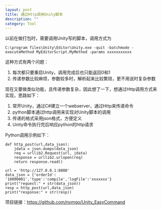 ```yaml
---
layout: post
title: 通过Http调用Unity脚本
description: ""
category: Tool
---
```


以前在做打包时，需要调用Unity写的脚本，调用方式为
```
C:\program files\Unity\Editor\Unity.exe -quit -batchmode -executeMethod MyEditorScript.MyMethod -params xxxxxxxxxxx
```

这种方式有两个问题：
1. 每次都只要重启Unity，调用完成后也只能返回0和1
2. 传递参数比较麻烦，参数较多时，解析起来比较繁琐，更不用说时复杂参数

现在又要做类似功能，且传递参数复杂，因此想了一下，想通过Http调用方式来实现，思路如下：
1. 常开Unity，通过C#建立一个webserver，通过Http来传递命令
2. python脚本通过http调用来实现对Unity脚本的调用
3. 传递的格式采用json格式，方便定义
4. Unity命令执行完后响应python的http请求

Python调用示例如下：
```
def http_post(url,data_json):
    jdata = json.dumps(data_json)
    req = urllib2.Request(url, jdata)
    response = urllib2.urlopen(req)
    return response.read()
 
url = 'http://127.0.0.1:8080'
data_json = {'orderId': '10000001','type':'compile','logFile':'xxxxxxx'}
print("request:" + str(data_json))
resp = http_post(url,data_json)
print("response:" + str(resp))
```
项目链接：https://github.com/nvmgo/Unity_EasyCommand